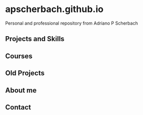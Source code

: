 # apscherbach.github.io
Personal and professional repository from Adriano P Scherbach

## Projects and Skills



## Courses



## Old Projects



## About me



## Contact
